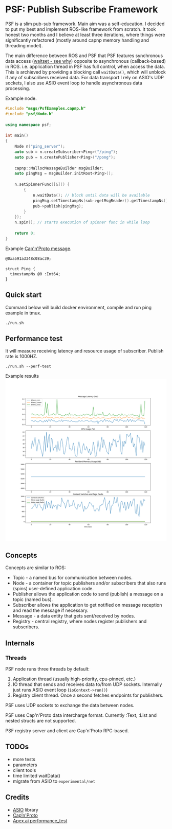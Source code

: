 # PSF: Publish Subscribe Framework

PSF is a slim pub-sub framework. Main aim was a self-education. I decided to put my best and implement ROS-like framework from scratch. It took honest two months and I believe at least three iterations, where things were significantly refactored (mostly around capnp memory handling and threading model).

The main difference between ROS and PSF that PSF features synchronous data access ([waitset - see why](https://community.rti.com/best-practices/use-waitsets-except-when-you-need-extreme-latency)) opposite to asynchronous (callback-based) in ROS. i.e. application thread in PSF has full control, when access the data. This is archieved by providing a blocking call `waitData()`, which will unblock if any of subscribers received data. For data transport I rely on ASIO's UDP sockets, I also use ASIO event loop to handle asynchronous data processing.

Example node.
```c++
#include "msgs/PsfExamples.capnp.h"
#include "psf/Node.h"

using namespace psf;

int main()
{
	Node n("ping_server");
	auto sub = n.createSubscriber<Ping>("/ping");
	auto pub = n.createPublisher<Ping>("/pong");

	capnp::MallocMessageBuilder msgBuilder;
	auto pingMsg = msgBuilder.initRoot<Ping>();

	n.setSpinnerFunc([&]() {
		{
			n.waitData(); // block until data will be available
			pingMsg.setTimestampNs(sub->getMsgReader().getTimestampNs());
			pub->publish(pingMsg);
		}
	});
	n.spin(); // starts execution of spinner func in while loop

	return 0;
}
```

Example [Cap'n'Proto message](https://capnproto.org/language.html).
```
@0xa591a3348c08ac39;

struct Ping {
  timestampNs @0 :Int64;
}
```

## Quick start

Command below will build docker environment, compile and run ping example in tmux.
```
./run.sh
```

## Performance test

It will measure receiving latency and resource usage of subscriber. Publish rate is 1000HZ.

```
./run.sh --perf-test
```

Example results
![](misc/perf_test.png)


## Concepts

Concepts are similar to ROS:
* Topic - a named bus for communication between nodes.
* Node - a container for topic publishers and/or subscribers that also runs (spins) user-defined application code.
* Publisher allows the application code to send (publish) a message on a topic (named bus).
* Subscriber allows the application to get notified on message reception and read the message if necessary.
* Message - a data entity that gets sent/received by nodes.
* Registry - central registry, where nodes register publishers and subscribers.

## Internals

### Threads

PSF node runs three threads by default:
1. Application thread (usually high-priority, cpu-pinned, etc.)
1. IO thread that sends and receives data to/from UDP sockets. Internally just runs ASIO event loop (`ioContext->run()`)
1. Registry client thread. Once a second fetches endpoints for publishers.

PSF uses UDP sockets to exchange the data between nodes.

PSF uses Cap'n'Proto data intercharge format. Currently :Text, :List and nested structs are not supported.

PSF registry server and client are Cap'n'Proto RPC-based.

## TODOs

* more tests
* parameters
* client tools
* time limited waitData()
* migrate from ASIO to `experimental/net`

## Credits

* [ASIO](https://think-async.com/Asio/) library
* [Cap’n'Proto](https://capnproto.org/)
* [Apex.ai performance_test](https://gitlab.com/ApexAI/performance_test)
